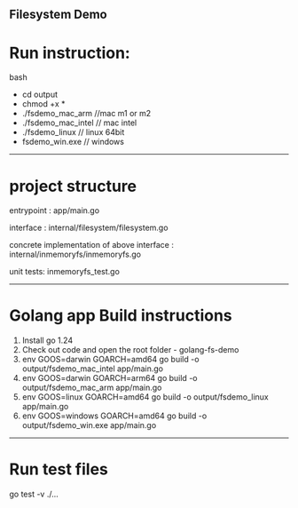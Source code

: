 ## Filesystem Demo

# Run instruction:
bash
*  cd output
*  chmod +x *
* ./fsdemo_mac_arm   //mac m1 or m2
* ./fsdemo_mac_intel // mac intel
* ./fsdemo_linux     // linux 64bit
* fsdemo_win.exe     // windows

--------------------------------------------------------------------------
# project structure

entrypoint : app/main.go

interface : 
internal/filesystem/filesystem.go

concrete implementation of above interface : 
internal/inmemoryfs/inmemoryfs.go

unit tests:
inmemoryfs_test.go

--------------------------------------------------------------------------
# Golang app Build instructions
1. Install go 1.24
2. Check out code and open the root folder - golang-fs-demo
3. env GOOS=darwin GOARCH=amd64 go build -o output/fsdemo_mac_intel app/main.go 
4. env GOOS=darwin GOARCH=arm64 go build -o output/fsdemo_mac_arm app/main.go 
5. env GOOS=linux GOARCH=amd64 go build -o output/fsdemo_linux app/main.go 
6. env GOOS=windows GOARCH=amd64 go build -o output/fsdemo_win.exe app/main.go 

--------------------------------------------------------------------------
# Run test files

go test -v ./...
